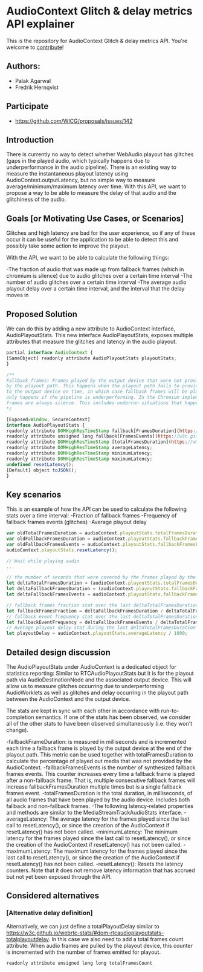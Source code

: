 # AudioContext Glitch & delay metrics API explainer

This is the repository for AudioContext Glitch & delay metrics API. You're welcome to
[contribute](CONTRIBUTING.md)!

## Authors:

- Palak Agarwal
- Fredrik Hernqvist

## Participate
- https://github.com/WICG/proposals/issues/142

## Introduction

There is currently no way to detect whether WebAudio playout has glitches (gaps in the played audio, which typically happens due to underperformance in the audio pipeline). There is an existing way to measure the instantaneous playout latency using AudioContext.outputLatency, but no simple way to measure average/minimum/maximum latency over time. With this API, we want to propose a way to be able to measure the delay of that audio and the glitchiness of the audio.


## Goals [or Motivating Use Cases, or Scenarios]

Glitches and high latency are bad for the user experience, so if any of these occur it can be useful for the application to be able to detect this and possibly take some action to improve the playout.

With the API, we want to be able to calculate the following things:

-The fraction of audio that was made up from fallback frames (which in chromium is silence) due to audio glitches over a certain time interval
-The number of audio glitches over a certain time interval
-The average audio playout delay over a certain time interval, and the interval that the delay moves in

## Proposed Solution

We can do this by adding a new attribute to AudioContext interface, AudioPlayoutStats. This new interface AudioPlayoutStats, exposes multiple attributes that measure the glitches and latency in the audio playout.


```js
partial interface AudioContext {
[SameObject] readonly attribute AudioPlayoutStats playoutStats;
}

/**
Fallback frames: Frames played by the output device that were not provided
by the playout path. This happens when the playout path fails to provide audio frames
to the output device on time, in which case fallback frames will be played. This typically
only happens if the pipeline is underperforming. In the Chromium implementation, fallback
frames are always silence. This includes underrun situations that happen for reasons unrelated to WebAudio/AudioWorklets.
*/

[Exposed=Window, SecureContext]
interface AudioPlayoutStats {
readonly attribute DOMHighResTimeStamp fallback[FramesDuration](https://w3c.github.io/webrtc-stats/#dom-rtcaudioplayoutstats-synthesizedsamplesduration)
readonly attribute unsigned long fallback[FramesEvents](https://w3c.github.io/webrtc-stats/#dom-rtcaudioplayoutstats-synthesizedsamplesevents)
readonly attribute DOMHighResTimeStamp [totalFramesDuration](https://w3c.github.io/webrtc-stats/#dom-rtcaudioplayoutstats-totalsamplesduration) 
readonly attribute DOMHighResTimeStamp averageLatency;
readonly attribute DOMHighResTimeStamp minimumLatency;
readonly attribute DOMHighResTimeStamp maximumLatency;
undefined resetLatency();
[Default] object toJSON();
}

```


## Key scenarios

This is an example of how the API can be used to calculate the following stats over a time interval:
-Fraction of fallback frames
-Frequency of fallback frames events (glitches)
-Average playout delay

```js
var oldTotalFramesDuration = audioContext.playoutStats.totalFramesDuration
var oldFallbackFramesDuration = audioContext.playoutStats.fallbackFramesDuration
var oldFallbackFramesEvents = audioContext.playoutStats.fallbackFramesEvents
audioContext.playoutStats.resetLatency();

// Wait while playing audio
...

// the number of seconds that were covered by the frames played by the output device between the two executions.
let deltaTotalFramesDuration = (audioContext.playoutStats.totalFramesDuration - oldTotalFramesDuration) / 1000;
let deltaFallbackFramesDuration = (audioContext.playoutStats.fallbackFramesDuration - oldFallbackFramesDuration) / 1000;
let deltaFallbackFramesEvents = audioContext.playoutStats.fallbackFramesEvents - oldFallbackFramesEvents;

// fallback frames fraction stat over the last deltaTotalFramesDuration seconds
let fallbackFramesFraction = deltaFallbackFramesDuration / deltaTotalFramesDuration;
// fallback event frequency stat over the last deltaTotalFramesDuration seconds
let fallbackEventFrequency = deltaFallbackFramesEvents / deltaTotalFramesDuration;
// Average playout delay stat during the last deltaTotalFramesDuration seconds
let playoutDelay = audioContext.playoutStats.averageLatency / 1000;
```

## Detailed design discussion

The AudioPlayoutStats under AudioContext is a dedicated object for statistics reporting: Similar to RTCAudioPlayoutStats but it is for the playout path via AudioDestinationNode and the associated output device. This will allow us to measure glitches occurring due to underperforming AudioWorklets as well as glitches and delay occurring in the playout path between the AudioContext and the output device.

The stats are kept in sync with each other in accordance with run-to-completion semantics. If one of the stats has been observed, we consider all of the other stats to have been observed simultaneously (i.e. they won't change). 

-fallbackFrameDuration: is measured in milliseconds and is incremented each time a fallback frame is played by the output device at the end of the playout path. This metric can be used together with totalFramesDuration to calculate the percentage of played out media that was not provided by the AudioContext.
-fallbackFramesEvents is the number of synthesized fallback frames events. This counter increases every time a fallback frame is played after a non-fallback frame. That is, multiple consecutive fallback frames will increase fallbackFramesDuration multiple times but is a single fallback frames event.
-totalFramesDuration is the total duration, in milliseconds, of all audio frames that have been played by the audio device. Includes both fallback and non-fallback frames.
-The following latency-related properties and methods are similar to the MediaStreamTrackAudioStats interface.
    -averageLatency: The average latency for the frames played since the last call to resetLatency(), or since the creation of the       AudioContext if resetLatency() has not been called.
    -minimumLatency: The minimum latency for the frames played since the last call to resetLatency(), or since the creation of the AudioContext if resetLatency() has not been called.
    -maximumLatency: The maximum latency for the frames played since the last call to resetLatency(), or since the creation of the AudioContext if resetLatency() has not been called.
    -resetLatency(): Resets the latency counters. Note that it does not remove latency information that has accrued but not yet been exposed through the API.


## Considered alternatives

### [Alternative delay definition]

Alternatively, we can just define a totalPlayoutDelay similar to https://w3c.github.io/webrtc-stats/#dom-rtcaudioplayoutstats-totalplayoutdelay. 
In this case we also need to add a total frames count attribute: When audio frames are pulled by the playout device, this counter is incremented with the number of frames emitted for playout.
```js
readonly attribute unsigned long long totalFramesCount 
```
